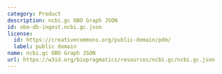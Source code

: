 ```yaml
---
category: Product
description: ncbi.gc OBO Graph JSON
id: obo-db-ingest.ncbi.gc.json
license:
  id: https://creativecommons.org/public-domain/pdm/
  label: public domain
name: ncbi.gc OBO Graph JSON
url: https://w3id.org/biopragmatics/resources/ncbi.gc/ncbi.gc.json
---
```

